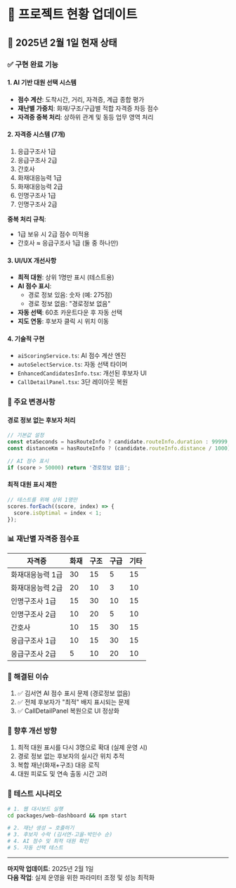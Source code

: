 # 🎉 프로젝트 현황 업데이트

## 📅 2025년 2월 1일 현재 상태

### ✅ 구현 완료 기능

#### 1. AI 기반 대원 선택 시스템
- **점수 계산**: 도착시간, 거리, 자격증, 계급 종합 평가
- **재난별 가중치**: 화재/구조/구급별 적합 자격증 차등 점수
- **자격증 중복 처리**: 상하위 관계 및 동등 업무 영역 처리

#### 2. 자격증 시스템 (7개)
1. 응급구조사 1급
2. 응급구조사 2급
3. 간호사
4. 화재대응능력 1급
5. 화재대응능력 2급
6. 인명구조사 1급
7. 인명구조사 2급

**중복 처리 규칙**:
- 1급 보유 시 2급 점수 미적용
- 간호사 ≈ 응급구조사 1급 (둘 중 하나만)

#### 3. UI/UX 개선사항
- **최적 대원**: 상위 1명만 표시 (테스트용)
- **AI 점수 표시**: 
  - 경로 정보 있음: 숫자 (예: 275점)
  - 경로 정보 없음: "경로정보 없음"
- **자동 선택**: 60초 카운트다운 후 자동 선택
- **지도 연동**: 후보자 클릭 시 위치 이동

#### 4. 기술적 구현
- `aiScoringService.ts`: AI 점수 계산 엔진
- `autoSelectService.ts`: 자동 선택 타이머
- `EnhancedCandidatesInfo.tsx`: 개선된 후보자 UI
- `CallDetailPanel.tsx`: 3단 레이아웃 복원

### 🔧 주요 변경사항

#### 경로 정보 없는 후보자 처리
```typescript
// 기본값 설정
const etaSeconds = hasRouteInfo ? candidate.routeInfo.duration : 99999;
const distanceKm = hasRouteInfo ? (candidate.routeInfo.distance / 1000) : 99.999;

// AI 점수 표시
if (score > 50000) return '경로정보 없음';
```

#### 최적 대원 표시 제한
```typescript
// 테스트를 위해 상위 1명만
scores.forEach((score, index) => {
  score.isOptimal = index < 1;
});
```

### 📊 재난별 자격증 점수표

| 자격증 | 화재 | 구조 | 구급 | 기타 |
|--------|------|------|------|------|
| 화재대응능력 1급 | 30 | 15 | 5 | 15 |
| 화재대응능력 2급 | 20 | 10 | 3 | 10 |
| 인명구조사 1급 | 15 | 30 | 10 | 15 |
| 인명구조사 2급 | 10 | 20 | 5 | 10 |
| 간호사 | 10 | 15 | 30 | 15 |
| 응급구조사 1급 | 10 | 15 | 30 | 15 |
| 응급구조사 2급 | 5 | 10 | 20 | 10 |

### 🐛 해결된 이슈
1. ✅ 김서연 AI 점수 표시 문제 (경로정보 없음)
2. ✅ 전체 후보자가 "최적" 배지 표시되는 문제
3. ✅ CallDetailPanel 복원으로 UI 정상화

### 🚀 향후 개선 방향
1. 최적 대원 표시를 다시 3명으로 확대 (실제 운영 시)
2. 경로 정보 없는 후보자의 실시간 위치 추적
3. 복합 재난(화재+구조) 대응 로직
4. 대원 피로도 및 연속 출동 시간 고려

### 📝 테스트 시나리오
```bash
# 1. 웹 대시보드 실행
cd packages/web-dashboard && npm start

# 2. 재난 생성 → 호출하기
# 3. 후보자 수락 (김서연-고을-박민수 순)
# 4. AI 점수 및 최적 대원 확인
# 5. 자동 선택 테스트
```

---

**마지막 업데이트**: 2025년 2월 1일  
**다음 작업**: 실제 운영을 위한 파라미터 조정 및 성능 최적화
